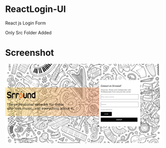 # ReactLogin-UI
React js Login Form

Only Src Folder Added 

# Screenshot 
![Image description](https://github.com/rdunlocked18/ReactLogin-UI/blob/master/chrome_qgBg7JfxpT.png)
